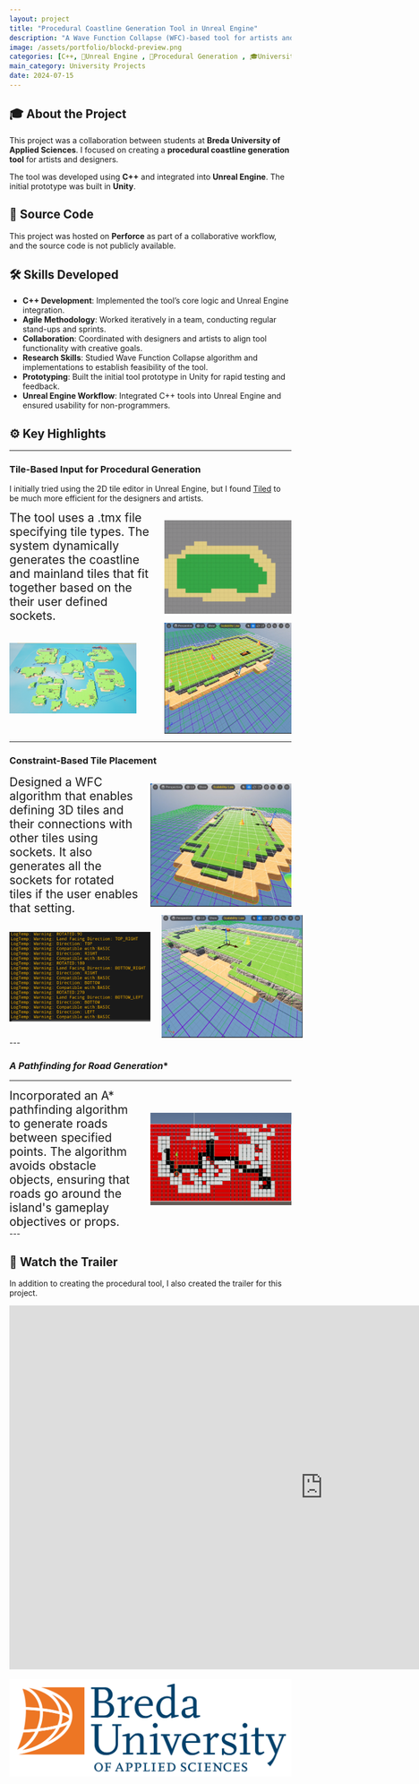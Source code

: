 ```yaml
---
layout: project
title: "Procedural Coastline Generation Tool in Unreal Engine"
description: "A Wave Function Collapse (WFC)-based tool for artists and designers to generate island coastlines procedurally."
image: /assets/portfolio/blockd-preview.png
categories: [C++, 🌊Unreal Engine , 🔀Procedural Generation , 🎓University, 🛠️Tools ]
main_category: University Projects
date: 2024-07-15
---
```

## 🎓 About the Project

This project was a collaboration between students at **Breda University of Applied Sciences**. I focused on creating a **procedural coastline generation tool** for artists and designers.

The tool was developed using **C++** and integrated into **Unreal Engine**. The initial prototype was built in **Unity**.

## 📂 Source Code

This project was hosted on **Perforce** as part of a collaborative workflow, and the source code is not publicly available.

## 🛠️ Skills Developed

- **C++ Development**: Implemented the tool’s core logic and Unreal Engine integration.  
- **Agile Methodology**: Worked iteratively in a team, conducting regular stand-ups and sprints.  
- **Collaboration**: Coordinated with designers and artists to align tool functionality with creative goals.  
- **Research Skills**: Studied Wave Function Collapse algorithm and implementations to establish feasibility of the tool.  
- **Prototyping**: Built the initial tool prototype in Unity for rapid testing and feedback.  
- **Unreal Engine Workflow**: Integrated C++ tools into Unreal Engine and ensured usability for non-programmers.

## ⚙️ Key Highlights

---

### **Tile-Based Input for Procedural Generation**

I initially tried using the 2D tile editor in Unreal Engine, but I found [Tiled](https://www.mapeditor.org/) to be much more efficient for the designers and artists.

<div style="display: flex; justify-content: space-between; align-items: center; gap: 20px;">
  <div style="flex: 1; font-size: 1.5em; display: flex; align-items: center;">
    The tool uses a .tmx file specifying tile types. The system dynamically generates the coastline and mainland tiles that fit together based on the their user defined sockets.
  </div>
  <img src="/assets/portfolio/blockD/tiledBefore.png" style="flex-shrink: 0; max-width: 45%; object-fit: contain;" alt="Tiled Input for Procedural Generation" />
</div>

<!-- Add the images showing the results of editing the text file in Tiled and how it shows in the engine -->
<div style="display: flex; justify-content: space-between; align-items: center; gap: 20px;">
  <img src="/assets/portfolio/blockD/over.png" style="flex-shrink: 0; max-width: 45%; object-fit: contain;" alt="Tiled Input Overview" />
  <img src="/assets/portfolio/blockD/engineModfied.png" style="flex-shrink: 0; max-width: 45%; object-fit: contain;" alt="In Engine Procedural Island" />
</div>

---

### **Constraint-Based Tile Placement**

<div style="display: flex; justify-content: space-between; align-items: center; gap: 20px;">
  <div style="flex: 1; font-size: 1.5em; display: flex; align-items: center;">
    Designed a WFC algorithm that enables defining 3D tiles and their connections with other tiles using sockets. It also generates all the sockets for rotated tiles if the user enables that setting.
  </div>
  <img src="/assets/portfolio/blockD/proc2.png" style="flex-shrink: 0; max-width: 50%; object-fit: contain;" alt="Constraint-Based Tile Placement" />
</div>

<!-- Add the images showing the results of editing the text file in Tiled and how it shows in the engine -->
<div style="display: flex; justify-content: space-between; align-items: center; gap: 20px;">
  <img src="/assets/portfolio/blockD/defineConstraints.png" style="flex-shrink: 0; max-width: 50%; object-fit: contain;" alt="In engine procedural Island" />
  <img src="/assets/portfolio/blockD/proc1.png" style="flex-shrink: 0; max-width: 50%; object-fit: contain;" alt="In Engine Procedural Island" />
</div>
---

### **A* Pathfinding for Road Generation**

---

<div style="display: flex; justify-content: space-between; align-items: center; gap: 20px;">
  <div style="flex: 1; font-size: 1.5em; display: flex; align-items: center;">
    Incorporated an A* pathfinding algorithm to generate roads between specified points. The algorithm avoids obstacle objects, ensuring that roads go around the island's gameplay objectives or props.
  </div>
  <img src="/assets/portfolio/blockD/AUnity.gif" style="flex-shrink: 0; max-width: 50%; object-fit: contain;" alt="A* Pathfinding for Road Generation" />
</div>
---

## 🎥 Watch the Trailer

In addition to creating the procedural tool, I also created the trailer for this project.
<iframe width="1120" height="650" src="https://www.youtube.com/embed/zk-24I7OJf8?si=GfJ0t553i__HbgYu" title="Game Trailer" frameborder="0" allow="accelerometer; autoplay; clipboard-write; encrypted-media; gyroscope; picture-in-picture; web-share" referrerpolicy="strict-origin-when-cross-origin" allowfullscreen></iframe>

![alt text](/assets/portfolio/logo.png)